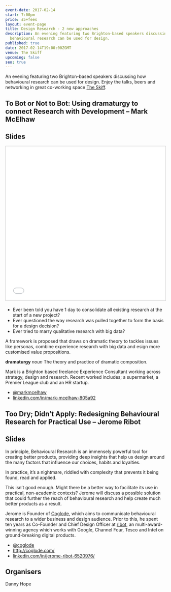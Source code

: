 ```yaml
---
event-date: 2017-02-14
start: 7:00pm
price: £5+fees
layout: event-page
title: Design Research - 2 new approaches
description: An evening featuring two Brighton-based speakers discussing how
  behavioural research can be used for design.
published: true
date: 2017-02-14T19:00:00ZGMT
venue: The Skiff
upcoming: false
seo: true
---
```

An evening featuring two Brighton-based speakers discussing how behavioural research can be used for design. Enjoy the talks, beers and networking in great co-working space [The Skiff](http://www.theskiff.org/).

## To Bot or Not to Bot: Using dramaturgy to connect Research with Development – Mark McElhaw

## Slides

<div class="responsive-height-limiter" style="clear: right"><div class="embed-container vga"><iframe src="//www.slideshare.net/slideshow/embed_code/key/IXTNtn70k30jJl" width="595" height="485" frameborder="0" marginwidth="0" marginheight="0" scrolling="no" style="border:1px solid #CCC; border-width:1px; margin-bottom:5px; max-width: 100%;" allowfullscreen></iframe></div></div>

* Ever been told you have 1 day to consolidate all existing research at the start of a new project?
* Ever questioned the way research was pulled together to form the basis for a design decision?
* Ever tried to marry qualitative research with big data?

A framework is proposed that draws on dramatic theory to tackles issues like personas, combine experience research with big data and esign more customised value propositions.

**dramaturgy** *noun* The theory and practice of dramatic composition.

Mark is a Brighton based freelance Experience Consultant working across strategy, design and research. Recent worked includes; a supermarket, a Premier League club and an HR startup.

* [@markmcelhaw](https://twitter.com/markmcelhaw)
* [linkedin.com/in/mark-mcelhaw-805a92](https://www.linkedin.com/in/mark-mcelhaw-805a92)

## [](https://www.linkedin.com/in/mark-mcelhaw-805a92)Too Dry; Didn’t Apply: Redesigning Behavioural Research for Practical Use – Jerome Ribot

## Slides

<div class="responsive-height-limiter"><div class="embed-container"><script async class="speakerdeck-embed" data-id="c0a7f431eb3a44f08ca7de0a0e22ede0" data-ratio="1.33333333333333" src="//speakerdeck.com/assets/embed.js"></script></div></div>

In principle, Behavioural Research is an immensely powerful tool for creating better products, providing deep insights that help us design around the many factors that influence our choices, habits and loyalties.

In practice, it’s a nightmare, riddled with complexity that prevents it being found, read and applied.

This isn’t good enough. Might there be a better way to facilitate its use in practical, non-academic contexts? Jerome will discuss a possible solution that could further the reach of behavioural research and help create much better products as a result.

Jerome is Founder of [Coglode](http://coglode.com/), which aims to communicate behavioural research to a wider business and design audience.  Prior to this, he spent ten years as Co-Founder and Chief Design Officer at [ribot](http://ribot.co.uk/), an multi-award-winning agency which works with Google, Channel Four, Tesco and Intel on ground-breaking digital products.

* [@coglode](https://twitter.com/coglode)
* <http://coglode.com/>
* [linkedin.com/in/jerome-ribot-6520976/](https://www.linkedin.com/in/jerome-ribot-6520976/)

## [](https://www.linkedin.com/in/jerome-ribot-6520976/)Organisers

Danny Hope